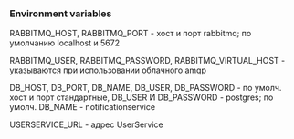 ### Environment variables

RABBITMQ_HOST, RABBITMQ_PORT - хост и порт rabbitmq; по умолчанию localhost и 5672

RABBITMQ_USER, RABBITMQ_PASSWORD, RABBITMQ_VIRTUAL_HOST - указываются при использовании облачного amqp

DB_HOST, DB_PORT, DB_NAME, DB_USER, DB_PASSWORD - по умолч. хост и порт стандартные, DB_USER И DB_PASSWORD - postgres;
по умолч. DB_NAME - notificationservice

USERSERVICE_URL - адрес UserService
